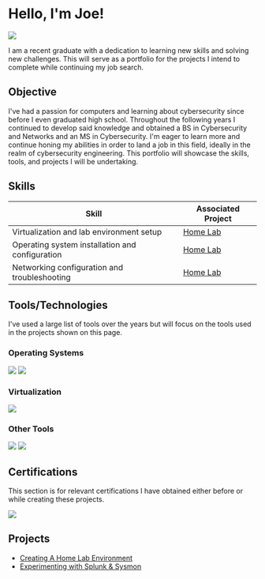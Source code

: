 # Hello, I'm Joe!
<a href="https://www.linkedin.com/in/joe-mcnelis/"><img src="https://img.shields.io/badge/-LinkedIn-0072b1?&style=for-the-badge&logo=linkedin&logoColor=white" /></a>

I am a recent graduate with a dedication to learning new skills and solving new challenges. This will serve as a portfolio for the projects I intend to complete while continuing my job search.

## Objective

I've had a passion for computers and learning about cybersecurity since before I even graduated high school. Throughout the following years I continued to develop said knowledge and obtained a BS in Cybersecurity and Networks and an MS in Cybersecurity. I'm eager to learn more and continue honing my abilities in order to land a job in this field, ideally in the realm of cybersecurity engineering. This portfolio will showcase the skills, tools, and projects I will be undertaking.

## Skills

| Skill                                         | Associated Project         |
|-----------------------------------------------|----------------------------|
| Virtualization and lab environment setup | <a href="https://github.com/j-mcnelis/New-Home-Lab">Home Lab</a> |
| Operating system installation and configuration | <a href="https://github.com/j-mcnelis/New-Home-Lab">Home Lab</a> |
| Networking configuration and troubleshooting | <a href="https://github.com/j-mcnelis/New-Home-Lab">Home Lab</a> |

## Tools/Technologies
I've used a large list of tools over the years but will focus on the tools used in the projects shown on this page.

### Operating Systems
<div>
    <img src="https://img.shields.io/badge/-Windows%2011%20Pro-0078D6?&style=for-the-badge&logo=Windows&logoColor=white" />
    <img src="https://img.shields.io/badge/-Kali%20Linux-557C94?&style=for-the-badge&logo=Kali%20Linux&logoColor=white" />
</div>

### Virtualization
<div>
    <img src="https://img.shields.io/badge/-Oracle%20VirtualBox-183A61?&style=for-the-badge&logo=VirtualBox&logoColor=white" />
</div>

### Other Tools
<div>
    <img src="https://img.shields.io/badge/-Windows%20Media%20Creation%20Tool-0078D6?&style=for-the-badge&logo=Windows&logoColor=white" />
    <img src="https://img.shields.io/badge/-7--Zip-000000?&style=for-the-badge&logo=7-Zip&logoColor=white" />
</div>

## Certifications
This section is for relevant certifications I have obtained either before or while creating these projects.
<div>
<img src="https://img.shields.io/badge/-Security%2B-FF0000?&style=for-the-badge&logo=CompTIA&logoColor=white" />
</div>

## Projects
- <a href="https://github.com/j-mcnelis/New-Home-Lab">Creating A Home Lab Environment</a>
- <a href="https://github.com/j-mcnelis/Experimenting-with-Splunk-and-Sysmon">Experimenting with Splunk & Sysmon</a>

